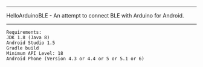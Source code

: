 ***
HelloArduinoBLE - An attempt to connect BLE with Arduino for Android. 
***
```
Requirements:
JDK 1.8 (Java 8)
Android Studio 1.5
Gradle build
Minimum API Level: 18
Android Phone (Version 4.3 or 4.4 or 5 or 5.1 or 6)
```
